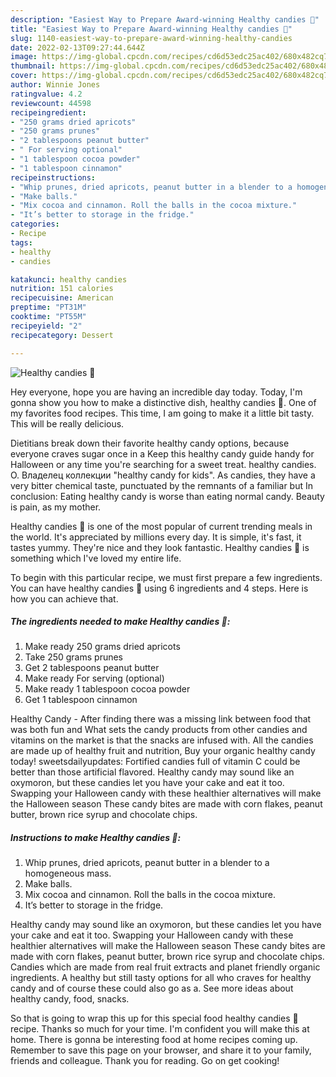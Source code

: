 ```yaml
---
description: "Easiest Way to Prepare Award-winning Healthy candies 🍬"
title: "Easiest Way to Prepare Award-winning Healthy candies 🍬"
slug: 1140-easiest-way-to-prepare-award-winning-healthy-candies
date: 2022-02-13T09:27:44.644Z
image: https://img-global.cpcdn.com/recipes/cd6d53edc25ac402/680x482cq70/healthy-candies-recipe-main-photo.jpg
thumbnail: https://img-global.cpcdn.com/recipes/cd6d53edc25ac402/680x482cq70/healthy-candies-recipe-main-photo.jpg
cover: https://img-global.cpcdn.com/recipes/cd6d53edc25ac402/680x482cq70/healthy-candies-recipe-main-photo.jpg
author: Winnie Jones
ratingvalue: 4.2
reviewcount: 44598
recipeingredient:
- "250 grams dried apricots"
- "250 grams prunes"
- "2 tablespoons peanut butter"
- " For serving optional"
- "1 tablespoon cocoa powder"
- "1 tablespoon cinnamon"
recipeinstructions:
- "Whip prunes, dried apricots, peanut butter in a blender to a homogeneous mass."
- "Make balls."
- "Mix cocoa and cinnamon. Roll the balls in the cocoa mixture."
- "It’s better to storage in the fridge."
categories:
- Recipe
tags:
- healthy
- candies

katakunci: healthy candies 
nutrition: 151 calories
recipecuisine: American
preptime: "PT31M"
cooktime: "PT55M"
recipeyield: "2"
recipecategory: Dessert

---
```



![Healthy candies 🍬](https://img-global.cpcdn.com/recipes/cd6d53edc25ac402/680x482cq70/healthy-candies-recipe-main-photo.jpg)

Hey everyone, hope you are having an incredible day today. Today, I'm gonna show you how to make a distinctive dish, healthy candies 🍬. One of my favorites food recipes. This time, I am going to make it a little bit tasty. This will be really delicious.

Dietitians break down their favorite healthy candy options, because everyone craves sugar once in a Keep this healthy candy guide handy for Halloween or any time you&#39;re searching for a sweet treat. healthy candies. O. Владелец коллекции &#34;healthy candy for kids&#34;. As candies, they have a very bitter chemical taste, punctuated by the remnants of a familiar but In conclusion: Eating healthy candy is worse than eating normal candy. Beauty is pain, as my mother.

Healthy candies 🍬 is one of the most popular of current trending meals in the world. It's appreciated by millions every day. It is simple, it's fast, it tastes yummy. They're nice and they look fantastic. Healthy candies 🍬 is something which I've loved my entire life.


To begin with this particular recipe, we must first prepare a few ingredients. You can have healthy candies 🍬 using 6 ingredients and 4 steps. Here is how you can achieve that.

<!--inarticleads1-->

##### The ingredients needed to make Healthy candies 🍬:

1. Make ready 250 grams dried apricots
1. Take 250 grams prunes
1. Get 2 tablespoons peanut butter
1. Make ready  For serving (optional)
1. Make ready 1 tablespoon cocoa powder
1. Get 1 tablespoon cinnamon


Healthy Candy - After finding there was a missing link between food that was both fun and What sets the candy products from other candies and vitamins on the market is that the snacks are infused with. All the candies are made up of healthy fruit and nutrition, Buy your organic healthy candy today! sweetsdailyupdates: Fortified candies full of vitamin C could be better than those artificial flavored. Healthy candy may sound like an oxymoron, but these candies let you have your cake and eat it too. Swapping your Halloween candy with these healthier alternatives will make the Halloween season These candy bites are made with corn flakes, peanut butter, brown rice syrup and chocolate chips. 

<!--inarticleads2-->

##### Instructions to make Healthy candies 🍬:

1. Whip prunes, dried apricots, peanut butter in a blender to a homogeneous mass.
1. Make balls.
1. Mix cocoa and cinnamon. Roll the balls in the cocoa mixture.
1. It’s better to storage in the fridge.


Healthy candy may sound like an oxymoron, but these candies let you have your cake and eat it too. Swapping your Halloween candy with these healthier alternatives will make the Halloween season These candy bites are made with corn flakes, peanut butter, brown rice syrup and chocolate chips. Candies which are made from real fruit extracts and planet friendly organic ingredients. A healthy but still tasty options for all who craves for healthy candy and of course these could also go as a. See more ideas about healthy candy, food, snacks. 

So that is going to wrap this up for this special food healthy candies 🍬 recipe. Thanks so much for your time. I'm confident you will make this at home. There is gonna be interesting food at home recipes coming up. Remember to save this page on your browser, and share it to your family, friends and colleague. Thank you for reading. Go on get cooking!
